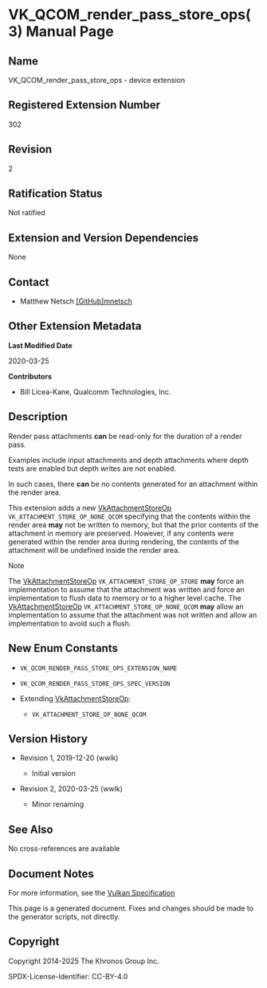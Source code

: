 # VK\_QCOM\_render\_pass\_store\_ops(3) Manual Page

## Name

VK\_QCOM\_render\_pass\_store\_ops - device extension



## [](#_registered_extension_number)Registered Extension Number

302

## [](#_revision)Revision

2

## [](#_ratification_status)Ratification Status

Not ratified

## [](#_extension_and_version_dependencies)Extension and Version Dependencies

None

## [](#_contact)Contact

- Matthew Netsch [\[GitHub\]mnetsch](https://github.com/KhronosGroup/Vulkan-Docs/issues/new?body=%5BVK_QCOM_render_pass_store_ops%5D%20%40mnetsch%0A%2AHere%20describe%20the%20issue%20or%20question%20you%20have%20about%20the%20VK_QCOM_render_pass_store_ops%20extension%2A)

## [](#_other_extension_metadata)Other Extension Metadata

**Last Modified Date**

2020-03-25

**Contributors**

- Bill Licea-Kane, Qualcomm Technologies, Inc.

## [](#_description)Description

Render pass attachments **can** be read-only for the duration of a render pass.

Examples include input attachments and depth attachments where depth tests are enabled but depth writes are not enabled.

In such cases, there **can** be no contents generated for an attachment within the render area.

This extension adds a new [VkAttachmentStoreOp](https://registry.khronos.org/vulkan/specs/latest/man/html/VkAttachmentStoreOp.html) `VK_ATTACHMENT_STORE_OP_NONE_QCOM` specifying that the contents within the render area **may** not be written to memory, but that the prior contents of the attachment in memory are preserved. However, if any contents were generated within the render area during rendering, the contents of the attachment will be undefined inside the render area.

Note

The [VkAttachmentStoreOp](https://registry.khronos.org/vulkan/specs/latest/man/html/VkAttachmentStoreOp.html) `VK_ATTACHMENT_STORE_OP_STORE` **may** force an implementation to assume that the attachment was written and force an implementation to flush data to memory or to a higher level cache. The [VkAttachmentStoreOp](https://registry.khronos.org/vulkan/specs/latest/man/html/VkAttachmentStoreOp.html) `VK_ATTACHMENT_STORE_OP_NONE_QCOM` **may** allow an implementation to assume that the attachment was not written and allow an implementation to avoid such a flush.

## [](#_new_enum_constants)New Enum Constants

- `VK_QCOM_RENDER_PASS_STORE_OPS_EXTENSION_NAME`
- `VK_QCOM_RENDER_PASS_STORE_OPS_SPEC_VERSION`
- Extending [VkAttachmentStoreOp](https://registry.khronos.org/vulkan/specs/latest/man/html/VkAttachmentStoreOp.html):
  
  - `VK_ATTACHMENT_STORE_OP_NONE_QCOM`

## [](#_version_history)Version History

- Revision 1, 2019-12-20 (wwlk)
  
  - Initial version
- Revision 2, 2020-03-25 (wwlk)
  
  - Minor renaming

## [](#_see_also)See Also

No cross-references are available

## [](#_document_notes)Document Notes

For more information, see the [Vulkan Specification](https://registry.khronos.org/vulkan/specs/latest/html/vkspec.html#VK_QCOM_render_pass_store_ops)

This page is a generated document. Fixes and changes should be made to the generator scripts, not directly.

## [](#_copyright)Copyright

Copyright 2014-2025 The Khronos Group Inc.

SPDX-License-Identifier: CC-BY-4.0